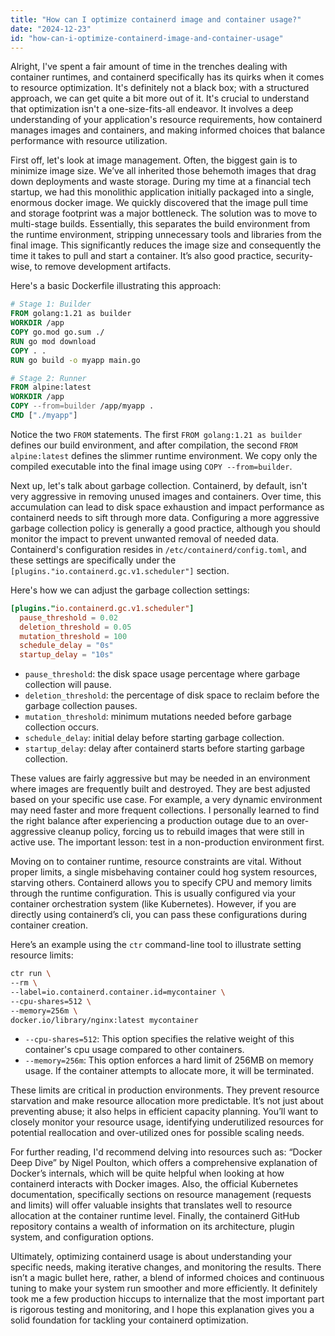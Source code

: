 ```yaml
---
title: "How can I optimize containerd image and container usage?"
date: "2024-12-23"
id: "how-can-i-optimize-containerd-image-and-container-usage"
---
```


Alright,  I've spent a fair amount of time in the trenches dealing with container runtimes, and containerd specifically has its quirks when it comes to resource optimization. It's definitely not a black box; with a structured approach, we can get quite a bit more out of it. It's crucial to understand that optimization isn't a one-size-fits-all endeavor. It involves a deep understanding of your application's resource requirements, how containerd manages images and containers, and making informed choices that balance performance with resource utilization.

First off, let's look at image management. Often, the biggest gain is to minimize image size. We’ve all inherited those behemoth images that drag down deployments and waste storage. During my time at a financial tech startup, we had this monolithic application initially packaged into a single, enormous docker image. We quickly discovered that the image pull time and storage footprint was a major bottleneck. The solution was to move to multi-stage builds. Essentially, this separates the build environment from the runtime environment, stripping unnecessary tools and libraries from the final image. This significantly reduces the image size and consequently the time it takes to pull and start a container. It’s also good practice, security-wise, to remove development artifacts.

Here's a basic Dockerfile illustrating this approach:

```dockerfile
# Stage 1: Builder
FROM golang:1.21 as builder
WORKDIR /app
COPY go.mod go.sum ./
RUN go mod download
COPY . .
RUN go build -o myapp main.go

# Stage 2: Runner
FROM alpine:latest
WORKDIR /app
COPY --from=builder /app/myapp .
CMD ["./myapp"]
```

Notice the two `FROM` statements. The first `FROM golang:1.21 as builder` defines our build environment, and after compilation, the second `FROM alpine:latest` defines the slimmer runtime environment. We copy only the compiled executable into the final image using `COPY --from=builder`.

Next up, let's talk about garbage collection. Containerd, by default, isn't very aggressive in removing unused images and containers. Over time, this accumulation can lead to disk space exhaustion and impact performance as containerd needs to sift through more data. Configuring a more aggressive garbage collection policy is generally a good practice, although you should monitor the impact to prevent unwanted removal of needed data. Containerd's configuration resides in `/etc/containerd/config.toml`, and these settings are specifically under the `[plugins."io.containerd.gc.v1.scheduler"]` section.

Here's how we can adjust the garbage collection settings:

```toml
[plugins."io.containerd.gc.v1.scheduler"]
  pause_threshold = 0.02
  deletion_threshold = 0.05
  mutation_threshold = 100
  schedule_delay = "0s"
  startup_delay = "10s"
```

*   `pause_threshold`: the disk space usage percentage where garbage collection will pause.
*   `deletion_threshold`: the percentage of disk space to reclaim before the garbage collection pauses.
*   `mutation_threshold`: minimum mutations needed before garbage collection occurs.
*   `schedule_delay`: initial delay before starting garbage collection.
*   `startup_delay`: delay after containerd starts before starting garbage collection.

These values are fairly aggressive but may be needed in an environment where images are frequently built and destroyed. They are best adjusted based on your specific use case. For example, a very dynamic environment may need faster and more frequent collections. I personally learned to find the right balance after experiencing a production outage due to an over-aggressive cleanup policy, forcing us to rebuild images that were still in active use. The important lesson: test in a non-production environment first.

Moving on to container runtime, resource constraints are vital. Without proper limits, a single misbehaving container could hog system resources, starving others. Containerd allows you to specify CPU and memory limits through the runtime configuration. This is usually configured via your container orchestration system (like Kubernetes). However, if you are directly using containerd’s cli, you can pass these configurations during container creation.

Here’s an example using the `ctr` command-line tool to illustrate setting resource limits:

```bash
ctr run \
--rm \
--label=io.containerd.container.id=mycontainer \
--cpu-shares=512 \
--memory=256m \
docker.io/library/nginx:latest mycontainer
```

* `--cpu-shares=512`: This option specifies the relative weight of this container's cpu usage compared to other containers.
* `--memory=256m`: This option enforces a hard limit of 256MB on memory usage. If the container attempts to allocate more, it will be terminated.

These limits are critical in production environments. They prevent resource starvation and make resource allocation more predictable. It’s not just about preventing abuse; it also helps in efficient capacity planning. You’ll want to closely monitor your resource usage, identifying underutilized resources for potential reallocation and over-utilized ones for possible scaling needs.

For further reading, I'd recommend delving into resources such as: “Docker Deep Dive” by Nigel Poulton, which offers a comprehensive explanation of Docker’s internals, which will be quite helpful when looking at how containerd interacts with Docker images. Also, the official Kubernetes documentation, specifically sections on resource management (requests and limits) will offer valuable insights that translates well to resource allocation at the container runtime level. Finally, the containerd GitHub repository contains a wealth of information on its architecture, plugin system, and configuration options.

Ultimately, optimizing containerd usage is about understanding your specific needs, making iterative changes, and monitoring the results. There isn’t a magic bullet here, rather, a blend of informed choices and continuous tuning to make your system run smoother and more efficiently. It definitely took me a few production hiccups to internalize that the most important part is rigorous testing and monitoring, and I hope this explanation gives you a solid foundation for tackling your containerd optimization.

